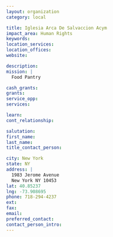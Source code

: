 ```yaml
---
layout: organization
category: local

title: Iglesia Arca De Salvaccion Acym
impact_area: Human Rights
keywords: 
location_services: 
location_offices: 
website: 

description: 
mission: |
  Food Pantry

cash_grants: 
grants: 
service_opp: 
services: 

learn: 
cont_relationship: 

salutation: 
first_name: 
last_name: 
title_contact_person: 

city: New York
state: NY
address: |
  1983 Jerome Avenue  
  New York NY 10453
lat: 40.85237
lng: -73.908695
phone: 718-294-4237
ext: 
fax: 
email: 
preferred_contact: 
contact_person_intro: 
---
```


